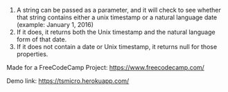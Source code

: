1) A string can be passed as a parameter, and it will check to see whether that string contains either a unix timestamp or a natural language date (example: January 1, 2016)
2) If it does, it returns both the Unix timestamp and the natural language form of that date.
3) If it does not contain a date or Unix timestamp, it returns null for those properties.

Made for a FreeCodeCamp Project: https://www.freecodecamp.com/

Demo link: https://tsmicro.herokuapp.com/

